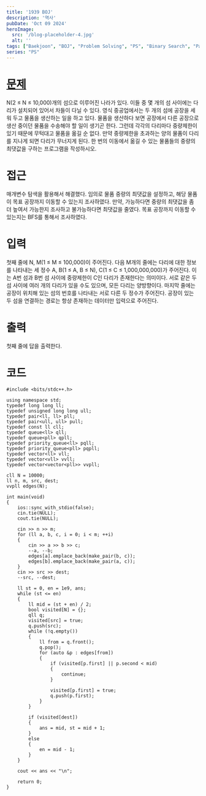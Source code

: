 ```yaml
---
title: '1939 BOJ'
description: '역사'
pubDate: 'Oct 09 2024'
heroImage: 
  src: '/blog-placeholder-4.jpg'
  alt: ''
tags: ["Baekjoon", "BOJ", "Problem Solving", "PS", "Binary Search", "Parametric Search", "Breadth-First Search", "BFS"]
series: "PS"
---
```


# [문제](https://www.acmicpc.net/problem/1939)
N(2 ≤ N ≤ 10,000)개의 섬으로 이루어진 나라가 있다. 이들 중 몇 개의 섬 사이에는 다리가 설치되어 있어서 차들이 다닐 수 있다.
영식 중공업에서는 두 개의 섬에 공장을 세워 두고 물품을 생산하는 일을 하고 있다.
물품을 생산하다 보면 공장에서 다른 공장으로 생산 중이던 물품을 수송해야 할 일이 생기곤 한다.
그런데 각각의 다리마다 중량제한이 있기 때문에 무턱대고 물품을 옮길 순 없다. 만약 중량제한을 초과하는 양의 물품이 다리를 지나게 되면 다리가 무너지게 된다.
한 번의 이동에서 옮길 수 있는 물품들의 중량의 최댓값을 구하는 프로그램을 작성하시오.

# 접근
매개변수 탐색을 활용해서 해결했다. 임의로 물품 중량의 최댓값을 설정하고, 해당 물품이 목표 공장까지 이동할 수 있는지 조사하였다. 
만약, 가능하다면 중량의 최댓값을 좀 더 높여서 가능한지 조사하고 불가능하다면 최댓값을 줄였다. 목표 공장까지 이동할 수 있는지는 BFS를 통해서 조사하였다.

# 입력
첫째 줄에 N, M(1 ≤ M ≤ 100,000)이 주어진다. 다음 M개의 줄에는 다리에 대한 정보를 나타내는 세 정수 A, B(1 ≤ A, B ≤ N), C(1 ≤ C ≤ 1,000,000,000)가 주어진다. 이는 A번 섬과 B번 섬 사이에 중량제한이 C인 다리가 존재한다는 의미이다.
서로 같은 두 섬 사이에 여러 개의 다리가 있을 수도 있으며, 모든 다리는 양방향이다. 마지막 줄에는 공장이 위치해 있는 섬의 번호를 나타내는 서로 다른 두 정수가 주어진다. 공장이 있는 두 섬을 연결하는 경로는 항상 존재하는 데이터만 입력으로 주어진다.
# 출력
첫째 줄에 답을 출력한다.

# 코드
```
#include <bits/stdc++.h>

using namespace std;
typedef long long ll;
typedef unsigned long long ull;
typedef pair<ll, ll> pll;
typedef pair<ull, ull> pull;
typedef const ll cll;
typedef queue<ll> qll;
typedef queue<pll> qpll;
typedef priority_queue<ll> pqll;
typedef priority_queue<pll> pqpll;
typedef vector<ll> vll;
typedef vector<vll> vvll;
typedef vector<vector<pll>> vvpll;

cll N = 10000;
ll n, m, src, dest;
vvpll edges(N);

int main(void)
{
    ios::sync_with_stdio(false);
    cin.tie(NULL);
    cout.tie(NULL);

    cin >> n >> m;
    for (ll a, b, c, i = 0; i < m; ++i)
    {
        cin >> a >> b >> c;
        --a, --b;
        edges[a].emplace_back(make_pair(b, c));
        edges[b].emplace_back(make_pair(a, c));
    }
    cin >> src >> dest;
    --src, --dest;

    ll st = 0, en = 1e9, ans;
    while (st <= en)
    {
        ll mid = (st + en) / 2;
        bool visited[N] = {};
        qll q;
        visited[src] = true;
        q.push(src);
        while (!q.empty())
        {
            ll from = q.front();
            q.pop();
            for (auto &p : edges[from])
            {
                if (visited[p.first] || p.second < mid)
                {
                    continue;
                }

                visited[p.first] = true;
                q.push(p.first);
            }
        }

        if (visited[dest])
        {
            ans = mid, st = mid + 1;
        }
        else
        {
            en = mid - 1;
        }
    }

    cout << ans << "\n";

    return 0;
}
```
